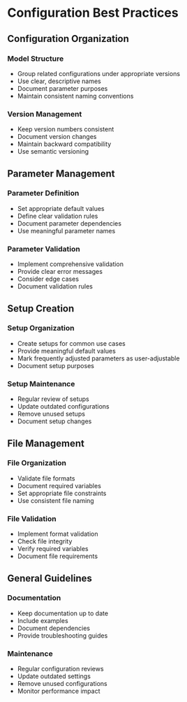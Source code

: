 # Configuration Best Practices

## Configuration Organization

### Model Structure

- Group related configurations under appropriate versions
- Use clear, descriptive names
- Document parameter purposes
- Maintain consistent naming conventions

### Version Management

- Keep version numbers consistent
- Document version changes
- Maintain backward compatibility
- Use semantic versioning

## Parameter Management

### Parameter Definition

- Set appropriate default values
- Define clear validation rules
- Document parameter dependencies
- Use meaningful parameter names

### Parameter Validation

- Implement comprehensive validation
- Provide clear error messages
- Consider edge cases
- Document validation rules

## Setup Creation

### Setup Organization

- Create setups for common use cases
- Provide meaningful default values
- Mark frequently adjusted parameters as user-adjustable
- Document setup purposes

### Setup Maintenance

- Regular review of setups
- Update outdated configurations
- Remove unused setups
- Document setup changes

## File Management

### File Organization

- Validate file formats
- Document required variables
- Set appropriate file constraints
- Use consistent file naming

### File Validation

- Implement format validation
- Check file integrity
- Verify required variables
- Document file requirements

## General Guidelines

### Documentation

- Keep documentation up to date
- Include examples
- Document dependencies
- Provide troubleshooting guides

### Maintenance

- Regular configuration reviews
- Update outdated settings
- Remove unused configurations
- Monitor performance impact
